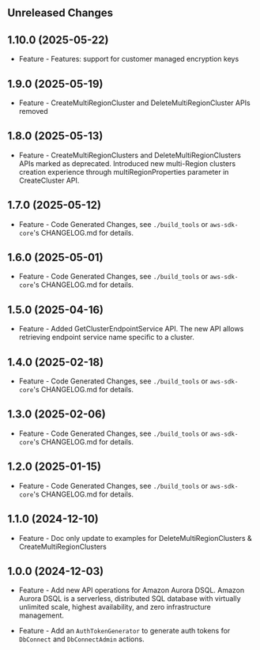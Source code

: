 Unreleased Changes
------------------

1.10.0 (2025-05-22)
------------------

* Feature - Features: support for customer managed encryption keys

1.9.0 (2025-05-19)
------------------

* Feature - CreateMultiRegionCluster and DeleteMultiRegionCluster APIs removed

1.8.0 (2025-05-13)
------------------

* Feature - CreateMultiRegionClusters and DeleteMultiRegionClusters APIs marked as deprecated. Introduced new multi-Region clusters creation experience through multiRegionProperties parameter in CreateCluster API.

1.7.0 (2025-05-12)
------------------

* Feature - Code Generated Changes, see `./build_tools` or `aws-sdk-core`'s CHANGELOG.md for details.

1.6.0 (2025-05-01)
------------------

* Feature - Code Generated Changes, see `./build_tools` or `aws-sdk-core`'s CHANGELOG.md for details.

1.5.0 (2025-04-16)
------------------

* Feature - Added GetClusterEndpointService API. The new API allows retrieving endpoint service name specific to a cluster.

1.4.0 (2025-02-18)
------------------

* Feature - Code Generated Changes, see `./build_tools` or `aws-sdk-core`'s CHANGELOG.md for details.

1.3.0 (2025-02-06)
------------------

* Feature - Code Generated Changes, see `./build_tools` or `aws-sdk-core`'s CHANGELOG.md for details.

1.2.0 (2025-01-15)
------------------

* Feature - Code Generated Changes, see `./build_tools` or `aws-sdk-core`'s CHANGELOG.md for details.

1.1.0 (2024-12-10)
------------------

* Feature - Doc only update to examples for DeleteMultiRegionClusters & CreateMultiRegionClusters

1.0.0 (2024-12-03)
------------------

* Feature - Add new API operations for Amazon Aurora DSQL. Amazon Aurora DSQL is a serverless, distributed SQL database with virtually unlimited scale, highest availability, and zero infrastructure management.

* Feature - Add an `AuthTokenGenerator` to generate auth tokens for `DbConnect` and `DbConnectAdmin` actions.
